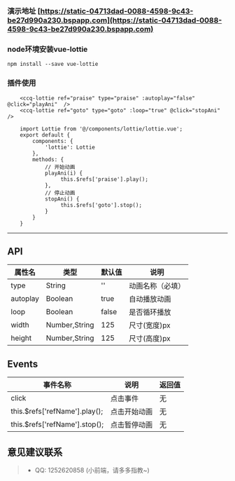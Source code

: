 

### 演示地址 [https://static-04713dad-0088-4598-9c43-be27d990a230.bspapp.com](https://static-04713dad-0088-4598-9c43-be27d990a230.bspapp.com)
### node环境安装vue-lottie
``` 
npm install --save vue-lottie
```	
### 插件使用
```	
	<ccq-lottie ref="praise" type="praise" :autoplay="false" @click="playAni"  />
	<ccq-lottie ref="goto" type="goto" :loop="true" @click="stopAni"  />
```	
``` 
	import Lottie from '@/components/lottie/lottie.vue';
	export default {
		components: {
			'lottie': Lottie
		},
		methods: {
			// 开始动画
			playAni(i) {
				 this.$refs['praise'].play();
			},
			// 停止动画
			stopAni() {
				 this.$refs['goto'].stop();
			}
		}
	}
```

--------------------------------------------------

## API 
|	属性名	|	类型	|	默认值	|	说明	|
|--	|--	|--	|--	|
|	type	|	String	|	''	|	动画名称（必填）	|
|	autoplay	|	Boolean	|	true	|	自动播放动画	|
|	loop	|	Boolean	|	false	|	是否循环播放	|
|	width	|	Number,String	|	125	|	 尺寸(宽度)px	|
|	height	|	Number,String	|	125	|	 尺寸(高度)px	|

## Events
|	事件名称	|	说明	|	返回值	|
|--	|--	|--	|
|	click	|  点击事件	|	无	|
|	this.$refs['refName'].play();	|	点击开始动画	|	无	|
|	this.$refs['refName'].stop();	|	点击暂停动画	|	无	|

## 意见建议联系
> - QQ: 1252620858  (小前端，请多多指教~)

